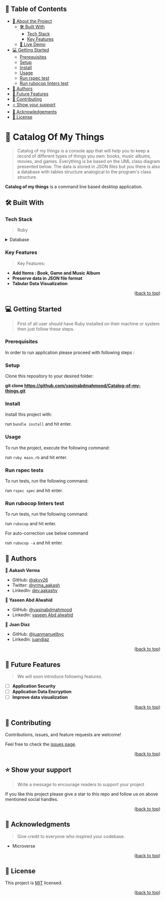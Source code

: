 ## 📗 Table of Contents

- [📖 About the Project](#about-project)
  - [🛠 Built With](#built-with)
    - [Tech Stack](#tech-stack)
    - [Key Features](#key-features)
  - [🚀 Live Demo](#live-demo)
- [💻 Getting Started](#getting-started)
  - [Prerequisites](#prerequisites)
  - [Setup](#setup)
  - [Install](#install)
  - [Usage](#usage)
  - [Run rspec test](#run-rspec)
  - [Run rubocop linters test](#run-rubocop)
- [👥 Authors](#authors)
- [🔭 Future Features](#future-features)
- [🤝 Contributing](#contributing)
- [⭐️ Show your support](#support)
- [🙏 Acknowledgements](#acknowledgements)
- [📝 License](#license)

<!-- PROJECT DESCRIPTION -->

# 📖 Catalog Of My Things <a name="about-project"></a>

> Catalog of my things is a console app that will help you to keep a record of different types of things you own: books, music albums, movies, and games. Everything is be based on the UML class diagram presented below. The data is stored in JSON files but you there is also  a database with tables structure analogical to the  program's class structure.

**Catalog of my things** is a command line based desktop application.

## 🛠 Built With <a name="built-with"></a>

### Tech Stack <a name="tech-stack"></a>

> Ruby

<details>
<summary>Database</summary>
  <ul>
    <li><a href="https://www.postgresql.org/">PostgreSQL</a></li>
  </ul>
</details>

<!-- Features -->

### Key Features <a name="key-features"></a>

> Key Features:

- **Add Items : Book, Game and Music Album**
- **Preserve data in JSON file format**
- **Tabular Data Visualization**

<p align="right">(<a href="#readme-top">back to top</a>)</p>


<!-- GETTING STARTED -->

## 💻 Getting Started <a name="getting-started"></a>

> First of all user should have Ruby installed on their machine or system then just follow these steps.

### Prerequisites <a name="prerequisites"></a>

In order to run application please proceed with following steps :

### Setup <a name="setup"></a>

Clone this repository to your desired folder:

**git clone https://github.com/yasinabdmahmood/Catalog-of-my-things.git**

### Install <a name="install"></a>

Install this project with:

run `bundle install` and hit enter.

### Usage <a name="usage"></a>

To run the project, execute the following command:

run `ruby main.rb` and hit enter.

### Run rspec tests <a name="run-rspec"></a>

To run tests, run the following command:

run `rspec spec` and hit enter.

### Run rubocop linters test <a name="run-rubocop"></a>

To run tests, run the following command:

run `rubocop` and hit enter.

For auto-correction use below command 

run `rubocop -a` and hit enter.

<!-- AUTHORS -->

## 👥 Authors <a name="authors"></a>
👤 **Aakash Verma**

- GitHub: [@skyv26](https://github.com/skyv26)
- Twitter: [@vrma_aakash](https://twitter.com/vrma_aakash)
- LinkedIn: [dev.aakashv](https://linkedin.com/in/skyv2022)

👤 **Yaseen Abd Alwahid**

- GitHub: [@yasinabdmahmood](https://github.com/yasinabdmahmood)
- LinkedIn: [yaseen Abd alwahid](https://www.linkedin.com/in/yaseen-abdalwahid/)

👤 **Juan Diaz**

- GitHub: [@juanmanuelbyc](https://github.com/juanmanuelbyc)
- LinkedIn: [juandiaz](www.linkedin.com/in/juandiaz1991)

<p align="right">(<a href="#readme-top">back to top</a>)</p>

<!-- FUTURE FEATURES -->

## 🔭 Future Features <a name="future-features"></a>

> We will soon introduce following features.

- [ ] **Application Security**
- [ ] **Application Data Encryption**
- [ ] **Improve data visualization**

<p align="right">(<a href="#readme-top">back to top</a>)</p>

<!-- CONTRIBUTING -->

## 🤝 Contributing <a name="contributing"></a>

Contributions, issues, and feature requests are welcome!

Feel free to check the [issues page](../../issues/).

<p align="right">(<a href="#readme-top">back to top</a>)</p>

<!-- SUPPORT -->

## ⭐️ Show your support <a name="support"></a>

> Write a message to encourage readers to support your project

If you like this project please give a star to this repo and follow us on above mentioned social handles.

<p align="right">(<a href="#readme-top">back to top</a>)</p>

<!-- ACKNOWLEDGEMENTS -->

## 🙏 Acknowledgments <a name="acknowledgements"></a>

> Give credit to everyone who inspired your codebase.

- Microverse

<p align="right">(<a href="#readme-top">back to top</a>)</p>

<!-- LICENSE -->

## 📝 License <a name="license"></a>

This project is [MIT](./MIT.md) licensed.

<p align="right">(<a href="#readme-top">back to top</a>)</p>
